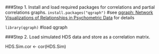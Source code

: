 ###Step 1. Install and load required packages for correlations and partial correlations graphs.
`install.packages("qgraph")` #see [qgraph: Network Visualizations of Relationships in Psychometric Data](http://www.jstatsoft.org/v48/i04/) for details 

`library(qgraph)` #load qgraph

###Step 2. Load simulated HDS data and store as a correlation matrix.

HDS.Sim.cor <- cor(HDS.Sim)
